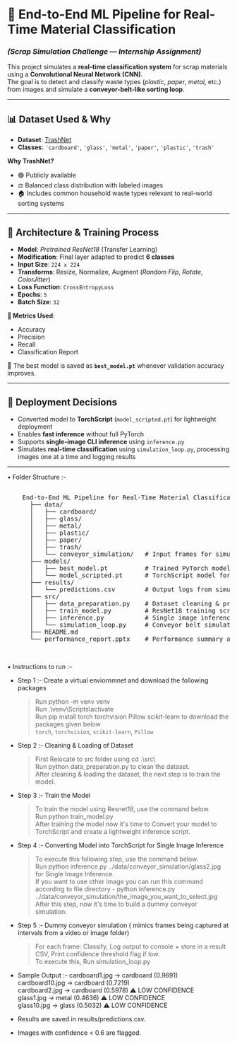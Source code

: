 # 🚀 **End-to-End ML Pipeline for Real-Time Material Classification**  
### _(Scrap Simulation Challenge — Internship Assignment)_

This project simulates a **real-time classification system** for scrap materials using a **Convolutional Neural Network (CNN)**.  
The goal is to detect and classify waste types (_plastic_, _paper_, _metal_, etc.) from images and simulate a **conveyor-belt-like sorting loop**.

---

## 📊 **Dataset Used & Why**

- **Dataset**: [TrashNet](https://github.com/garythung/trashnet)  
- **Classes**: `'cardboard'`, `'glass'`, `'metal'`, `'paper'`, `'plastic'`, `'trash'`

**Why TrashNet?**
- 🟢 Publicly available
- ⚖️ Balanced class distribution with labeled images
- 🏠 Includes common household waste types relevant to real-world sorting systems

---

## 🧠 **Architecture & Training Process**

- **Model**: *Pretrained ResNet18* (Transfer Learning)
- **Modification**: Final layer adapted to predict **6 classes**
- **Input Size**: `224 x 224`
- **Transforms**: Resize, Normalize, Augment (*Random Flip*, *Rotate*, *ColorJitter*)
- **Loss Function**: `CrossEntropyLoss`
- **Epochs**: `5`
- **Batch Size**: `32`

**🧪 Metrics Used**:
- Accuracy  
- Precision  
- Recall  
- Classification Report

📌 The best model is saved as **`best_model.pt`** whenever validation accuracy improves.

---

## 🚀 **Deployment Decisions**

- Converted model to **TorchScript** (`model_scripted.pt`) for lightweight deployment
- Enables **fast inference** without full PyTorch
- Supports **single-image CLI inference** using `inference.py`
- Simulates **real-time classification** using `simulation_loop.py`, processing images one at a time and logging results

---

• Folder Structure :- 
  <pre> 
    End-to-End ML Pipeline for Real-Time Material Classification/
      ├── data/
      │   ├── cardboard/
      │   ├── glass/
      │   ├── metal/
      │   ├── plastic/
      │   ├── paper/
      │   ├── trash/
      │   └── conveyor_simulation/   # Input frames for simulation
      ├── models/
      │   ├── best_model.pt          # Trained PyTorch model
      │   └── model_scripted.pt      # TorchScript model for deployment
      ├── results/
      │   └── predictions.csv        # Output logs from simulation
      ├── src/
      │   ├── data_preparation.py    # Dataset cleaning & preparation
      │   ├── train_model.py         # ResNet18 training script
      │   ├── inference.py           # Single image inference
      │   └── simulation_loop.py     # Conveyor belt simulation loop
      ├── README.md
      └── performance_report.pptx    # Performance summary and visuals

     </pre>

 
 • Instructions to run :- 

  - Step 1 :- Create a virtual enviornmnet and download the following packages  
    > Run python -m venv venv  
    > Run .\venv\Scripts\activate  
    > Run pip install torch torchvision Pillow scikit-learn to download the packages given below  
    `torch`, `torchvision`, `scikit-learn`, `Pillow`   

  - Step 2 :- Cleaning & Loading of Dataset  
    > First Relocate to src folder using cd .\src\  
    > Run python data_preparation.py to clean the dataset.  
    > After cleaning & loading the dataset, the next step is to train the model.  

  - Step 3 :- Train the Model  
    > To train the model using Resnet18, use the command below.  
    > Run python train_model.py  
    > After training the model now it's time to Convert your model to TorchScript and create a lightweight inference script.  

  - Step 4 :- Converting Model into TorchScript for Single Image Inference  
    > To execute this following step, use the command below.  
    > Run python inference.py ../data/conveyor_simulation/glass2.jpg for Single Image Inference.  
    > If you want to use other image you can run this command according to file directory - python inference.py ../data/conveyor_simulation/the_image_you_want_to_select.jpg  
    > After this step, now it's time to build a dummy conveyor simulation.  

  - Step 5 :- Dummy conveyor simulation ( mimics frames being captured at intervals from a video or image folder)  
    > For each frame: Classify, Log output to console + store in a result CSV, Print confidence threshold flag if low.  
    > To execute this, Run simulation_loop.py  

  - Sample Output :- 
     cardboard1.jpg →  cardboard (0.9691)   
     cardboard10.jpg →  cardboard (0.7219)   
     cardboard2.jpg →  cardboard (0.5978) ⚠️ LOW CONFIDENCE  
     glass1.jpg →  metal (0.4636) ⚠️ LOW CONFIDENCE  
     glass10.jpg →  glass (0.5032) ⚠️ LOW CONFIDENCE  
    
  - Results are saved in results/predictions.csv.
  - Images with confidence < 0.6 are flagged.
    
